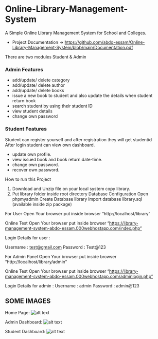 # Online-Library-Management-System
A Simple Online Library Management System for School and Colleges.

- Project Documentation -> https://github.com/abdo-essam/Online-Library-Management-System/blob/main/Documentation.pdf


There are two modules Student & Admin

### Admin Features
- add/update/ delete category
- add/update/ delete author
- add/update/ delete books
- issue a new book to student and also update the details when student return book
- search student by using their student ID
- view student details
- change own password


### Student Features

Student can register yourself and after registration they will get studentid
After login student can view own dashboard.
- update own profile.
- view issued book and book return date-time.
- change own password.
- recover own password.


How to run this Project
1. Download and Unzip file on your local system copy library.
2. Put library folder inside root directory
Database Configuration
Open phpmyadmin
Create Database library
Import database library.sql (available inside zip package)

For User
Open Your browser put inside browser “http://localhost/library”

Online Test
Open Your browser put inside browser “https://library-management-system-abdo-essam.000webhostapp.com/index.php”

Login Details for user :

Username : test@gmail.com
Password : Test@123


For Admin Panel
Open Your browser put inside browser “http://localhost/library/admin”

Online Test
Open Your browser put inside browser “https://library-management-system-abdo-essam.000webhostapp.com/adminlogin.php”

Login Details for admin :
Username : admin
Password : admin@123



## SOME IMAGES 

Home Page: 
![alt text](https://github.com/kumarpandule2000/Online-Library-Management-System-PHP/blob/master/Images/1%20Updated.png?raw=true)



Admin Dashboard:
![alt text](https://github.com/kumarpandule2000/Online-Library-Management-System-PHP/blob/master/Images/3%20Updated.png?raw=true)




Student Dashboard:
![alt text](https://github.com/kumarpandule2000/Online-Library-Management-System-PHP/blob/master/Images/2.png?raw=true)



